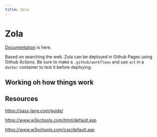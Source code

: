 ```yaml
---
title: Zola
---
```


# Zola

[Documentation](https://www.getzola.org/documentation/getting-started/overview/) is here.

Based on searching the web. Zola can be deployed in Github Pages using Github Actions.
Be sure to make a `.github/workflows` and use `act` in a `docker` container to test it before deploying.

## Working oh how things work

## Resources

https://sass-lang.com/guide/

https://www.w3schools.com/html/default.asp

https://www.w3schools.com/css/default.asp

